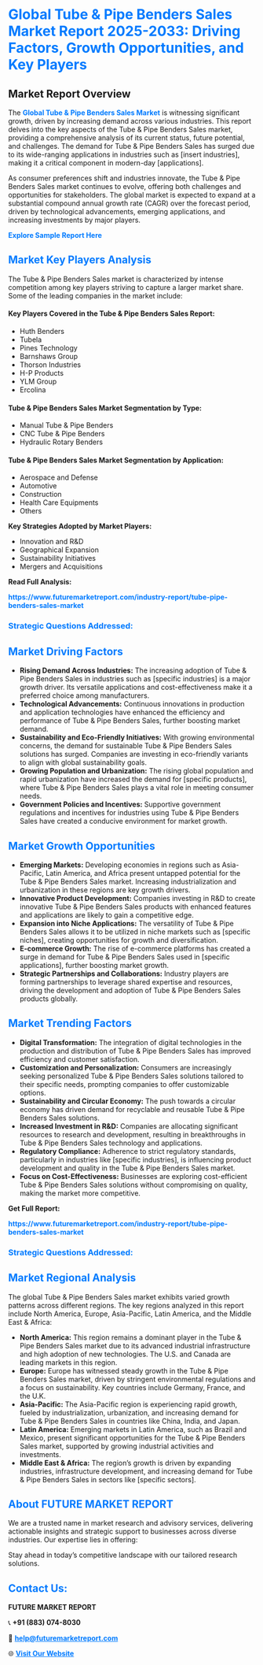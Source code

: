 <h1 style="color: #007BFF;">Global Tube & Pipe Benders Sales Market Report 2025-2033: Driving Factors, Growth Opportunities, and Key Players</h1>

<section id="overview">
<h2>Market Report Overview</h2>
<p>The <a href="https://www.futuremarketreport.com/industry-report/tube-pipe-benders-sales-market" style="color: #007BFF; text-decoration: none;"><strong>Global Tube & Pipe Benders Sales Market</strong></a> is witnessing significant growth, driven by increasing demand across various industries. This report delves into the key aspects of the Tube & Pipe Benders Sales market, providing a comprehensive analysis of its current status, future potential, and challenges. The demand for Tube & Pipe Benders Sales has surged due to its wide-ranging applications in industries such as [insert industries], making it a critical component in modern-day [applications].</p>
<p>As consumer preferences shift and industries innovate, the Tube & Pipe Benders Sales market continues to evolve, offering both challenges and opportunities for stakeholders. The global market is expected to expand at a substantial compound annual growth rate (CAGR) over the forecast period, driven by technological advancements, emerging applications, and increasing investments by major players.</p>
</section>

<section id="overview">
<p><a href="https://www.futuremarketreport.com/request-sample/reportId=105215" style="color: #007BFF; text-decoration: none;"><strong>Explore Sample Report Here</strong></a></p>
</section>

<section id="key-players">
<h2 style="color: #007BFF;">Market Key Players Analysis</h2>
<p>The Tube & Pipe Benders Sales market is characterized by intense competition among key players striving to capture a larger market share. Some of the leading companies in the market include:</p>
<h4>Key Players Covered in the Tube & Pipe Benders Sales Report:</h4>
<ul><li>Huth Benders</li><li>Tubela</li><li>Pines Technology</li><li>Barnshaws Group</li><li>Thorson Industries</li><li>H-P Products</li><li>YLM Group</li><li>Ercolina</li></ul>
<h4>Tube & Pipe Benders Sales Market Segmentation by Type:</h4>
<ul><li>Manual Tube &amp; Pipe Benders</li><li>CNC Tube &amp; Pipe Benders</li><li>Hydraulic Rotary Benders</li></ul>

<h4>Tube & Pipe Benders Sales Market Segmentation by Application:</h4>
<ul><li>Aerospace and Defense</li><li>Automotive</li><li>Construction</li><li>Health Care Equipments</li><li>Others</li></ul>
<p><strong>Key Strategies Adopted by Market Players:</strong></p>
<ul>
<li>Innovation and R&D</li>
<li>Geographical Expansion</li>
<li>Sustainability Initiatives</li>
<li>Mergers and Acquisitions</li>
</ul>
</section>

<section>
<p><strong>Read Full Analysis: </strong></p><a href="https://www.futuremarketreport.com/industry-report/tube-pipe-benders-sales-market" style="color: #007BFF; text-decoration: none;"><strong>https://www.futuremarketreport.com/industry-report/tube-pipe-benders-sales-market</strong></a>
<h3 style="color: #007BFF;">Strategic Questions Addressed:</h3>
</section>

<section id="driving-factors">
<h2 style="color: #007BFF;">Market Driving Factors</h2>
<ul>
<li><strong>Rising Demand Across Industries:</strong> The increasing adoption of Tube & Pipe Benders Sales in industries such as [specific industries] is a major growth driver. Its versatile applications and cost-effectiveness make it a preferred choice among manufacturers.</li>
<li><strong>Technological Advancements:</strong> Continuous innovations in production and application technologies have enhanced the efficiency and performance of Tube & Pipe Benders Sales, further boosting market demand.</li>
<li><strong>Sustainability and Eco-Friendly Initiatives:</strong> With growing environmental concerns, the demand for sustainable Tube & Pipe Benders Sales solutions has surged. Companies are investing in eco-friendly variants to align with global sustainability goals.</li>
<li><strong>Growing Population and Urbanization:</strong> The rising global population and rapid urbanization have increased the demand for [specific products], where Tube & Pipe Benders Sales plays a vital role in meeting consumer needs.</li>
<li><strong>Government Policies and Incentives:</strong> Supportive government regulations and incentives for industries using Tube & Pipe Benders Sales have created a conducive environment for market growth.</li>
</ul>
</section>

<section id="growth-opportunities">
<h2 style="color: #007BFF;">Market Growth Opportunities</h2>
<ul>
<li><strong>Emerging Markets:</strong> Developing economies in regions such as Asia-Pacific, Latin America, and Africa present untapped potential for the Tube & Pipe Benders Sales market. Increasing industrialization and urbanization in these regions are key growth drivers.</li>
<li><strong>Innovative Product Development:</strong> Companies investing in R&D to create innovative Tube & Pipe Benders Sales products with enhanced features and applications are likely to gain a competitive edge.</li>
<li><strong>Expansion into Niche Applications:</strong> The versatility of Tube & Pipe Benders Sales allows it to be utilized in niche markets such as [specific niches], creating opportunities for growth and diversification.</li>
<li><strong>E-commerce Growth:</strong> The rise of e-commerce platforms has created a surge in demand for Tube & Pipe Benders Sales used in [specific applications], further boosting market growth.</li>
<li><strong>Strategic Partnerships and Collaborations:</strong> Industry players are forming partnerships to leverage shared expertise and resources, driving the development and adoption of Tube & Pipe Benders Sales products globally.</li>
</ul>
</section>

<section id="trending-factors">
<h2 style="color: #007BFF;">Market Trending Factors</h2>
<ul>
<li><strong>Digital Transformation:</strong> The integration of digital technologies in the production and distribution of Tube & Pipe Benders Sales has improved efficiency and customer satisfaction.</li>
<li><strong>Customization and Personalization:</strong> Consumers are increasingly seeking personalized Tube & Pipe Benders Sales solutions tailored to their specific needs, prompting companies to offer customizable options.</li>
<li><strong>Sustainability and Circular Economy:</strong> The push towards a circular economy has driven demand for recyclable and reusable Tube & Pipe Benders Sales solutions.</li>
<li><strong>Increased Investment in R&D:</strong> Companies are allocating significant resources to research and development, resulting in breakthroughs in Tube & Pipe Benders Sales technology and applications.</li>
<li><strong>Regulatory Compliance:</strong> Adherence to strict regulatory standards, particularly in industries like [specific industries], is influencing product development and quality in the Tube & Pipe Benders Sales market.</li>
<li><strong>Focus on Cost-Effectiveness:</strong> Businesses are exploring cost-efficient Tube & Pipe Benders Sales solutions without compromising on quality, making the market more competitive.</li>
</ul>
</section>

<section>
<p><strong>Get Full Report: </strong></p><a href="https://www.futuremarketreport.com/industry-report/tube-pipe-benders-sales-market" style="color: #007BFF; text-decoration: none;"><strong>https://www.futuremarketreport.com/industry-report/tube-pipe-benders-sales-market</strong></a>
<h3 style="color: #007BFF;">Strategic Questions Addressed:</h3>
</section>


<section id="regional-analysis">
<h2 style="color: #007BFF;">Market Regional Analysis</h2>
<p>The global Tube & Pipe Benders Sales market exhibits varied growth patterns across different regions. The key regions analyzed in this report include North America, Europe, Asia-Pacific, Latin America, and the Middle East & Africa:</p>
<ul>
<li><strong>North America:</strong> This region remains a dominant player in the Tube & Pipe Benders Sales market due to its advanced industrial infrastructure and high adoption of new technologies. The U.S. and Canada are leading markets in this region.</li>
<li><strong>Europe:</strong> Europe has witnessed steady growth in the Tube & Pipe Benders Sales market, driven by stringent environmental regulations and a focus on sustainability. Key countries include Germany, France, and the U.K.</li>
<li><strong>Asia-Pacific:</strong> The Asia-Pacific region is experiencing rapid growth, fueled by industrialization, urbanization, and increasing demand for Tube & Pipe Benders Sales in countries like China, India, and Japan.</li>
<li><strong>Latin America:</strong> Emerging markets in Latin America, such as Brazil and Mexico, present significant opportunities for the Tube & Pipe Benders Sales market, supported by growing industrial activities and investments.</li>
<li><strong>Middle East & Africa:</strong> The region’s growth is driven by expanding industries, infrastructure development, and increasing demand for Tube & Pipe Benders Sales in sectors like [specific sectors].</li>
</ul>
</section>

<footer>
<h2 style="color: #007BFF;">About FUTURE MARKET REPORT</h2>
<p>We are a trusted name in market research and advisory services, delivering actionable insights and strategic support to businesses across diverse industries. Our expertise lies in offering:</p>

<p>Stay ahead in today’s competitive landscape with our tailored research solutions.</p>

<h2 style="color: #007BFF;">Contact Us:</h2>
<p><strong>FUTURE MARKET REPORT</strong></p>
<p>📞 <strong>+91 (883) 074-8030</strong></p>
<p>📧 <strong><a href="mailto:help@futuremarketreport.com" style="color: #007BFF;">help@futuremarketreport.com</a></strong></p>
<p>🌐 <strong><a href="https://www.futuremarketreport.com/" style="color: #007BFF;">Visit Our Website</a></strong></p>
</footer>